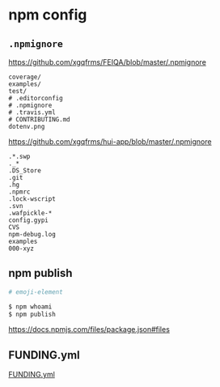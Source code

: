 # npm config

## `.npmignore`

https://github.com/xgqfrms/FEIQA/blob/master/.npmignore

```code
coverage/
examples/
test/
# .editorconfig
# .npmignore
# .travis.yml
# CONTRIBUTING.md
dotenv.png
```

https://github.com/xgqfrms/hui-app/blob/master/.npmignore

```code
.*.swp
._*
.DS_Store
.git
.hg
.npmrc
.lock-wscript
.svn
.wafpickle-*
config.gypi
CVS
npm-debug.log
examples
000-xyz

```

## npm publish

```sh
# emoji-element

$ npm whoami 
$ npm publish

```

https://docs.npmjs.com/files/package.json#files


## FUNDING.yml

[FUNDING.yml](https://www.cnblogs.com/xgqfrms/p/13256079.html)
